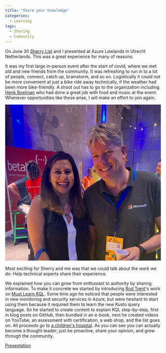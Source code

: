 ```yaml
---
title: "Share your knowledge"
categories:
  - Learning
tags:
  - Sharing
  - Community
---
```


On June 30 [Sherry List](https://twitter.com/sherrrylst) and I presented at Azure Lowlands in Utrecht Netherlands. This was a great experience for many of reasons.

It was my first large in-person event after the start of covid, where we met old and new friends from the community. It was refreshing to run in to a lot of people, connect, catch up, brainstorm, and so on. Logistically it could not be more convenient at just a bike ride away technically, if the weather had been more bike-friendly. A shoot out has to go to the organization including [Henk Boelman](https://twitter.com/hboelman) who had done a great job with food and music at the event. Whenever opportunities like these arise, I will make an effort to join again.

![Sherry and Pieter at Azure LowLands](../assets/images/20220630-azurelowlands.png)

Most exciting for Sherry and me was that we could talk about the work we do: Help technical experts share their experience.

We explained how you can grow from enthusiast to authority by sharing information. To make it concrete we started by introducing [Rod Trent](https://twitter.com/rodtrent)'s work on [Must Learn KQL](https://github.com/rod-trent/MustLearnKQL). Some time ago he noticed that people were interested in new monitoring and security services in Azure, but were hesitant to start using them because it required them to learn the new Kusto query language. So he started to create content to explain KQL step-by-step, first in blog posts on GitHub, then bundled in an e-book, next he created videos on YouTube, an assessment with certification, a web shop, and the list goes on. All proceeds go to [a children's hospital](https://www.stjude.org/). As you can see you can actually become a thought leader; just be proactive, share your opinion, and grow through the community.

[Presentation](https://github.com/pdebruin/presentations/blob/main/AzureLowlands2022/Must%20learn%20KQL%2020220630.pdf)

